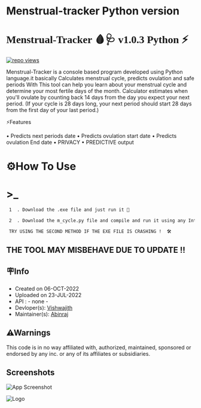 # Menstrual-tracker Python version

<h1 style="font-family: cursive;">Menstrual-Tracker 🩸🩺 v1.0.3 Python ⚡ </h1>   <a target="_blank" rel="noopener noreferrer" href="https://camo.githubusercontent.com/e92d3b4c5675f9defea3d4a4e14aad8a9002a4a887ea2fa3d93d87ea8d4cc4fe/68747470733a2f2f6672657368696465612e636f6d2f6a6f6e61682f6170702f73696d706c652d766965772d636f756e746572"><img title="repo views" src="https://camo.githubusercontent.com/e92d3b4c5675f9defea3d4a4e14aad8a9002a4a887ea2fa3d93d87ea8d4cc4fe/68747470733a2f2f6672657368696465612e636f6d2f6a6f6e61682f6170702f73696d706c652d766965772d636f756e746572" data-canonical-src="https://freshidea.com/jonah/app/simple-view-counter" style="max-width: 100%;"></a>

Menstrual-Tracker  is a console based program developed using Python language.it basically Calculates menstrual cycle, predicts ovulation and safe periods With This tool can help you learn about your menstrual cycle and determine your most fertile days of the month. Calculator estimates when you'll ovulate by counting back 14 days from the day you expect your next period. (If your cycle is 28 days long, your next period should start 28 days from the first day of your last period.) 



⚡Features

• Predicts next periods date 
• Predicts ovulation start date 
• Predicts ovulation End date 
• PRIVACY 
• PREDICTIVE output 






# ⚙️How To Use

#  >_     




```bash
 1  . Download the .exe file and just run it 🎡

```
``` bash
 2  . Download the m_cycle.py file and compile and run it using any Interpreter or IDE  🛠
```

``` bash
 TRY USING THE SECOND METHOD IF THE EXE FILE IS CRASHING !  🛠
```



## THE TOOL MAY MISBEHAVE DUE TO UPDATE ‼




## 🪧Info

- Created on  06-OCT-2022
- Uploaded on  23-JUL-2022
- API : - none -
- Devloper(s): <a href="https://www.instagram.com/vishwajithshaijukumar/" rel="nofollow">Vishwajith</a>
- Maintainer(s): <a href="https://www.instagram.com/abinraj_vb/" rel="nofollow">Abinraj</a>
## ⚠Warnings

This code is in no way affiliated with, authorized, maintained, sponsored or endorsed by any inc. or any of its affiliates or subsidiaries.
## Screenshots

![App Screenshot]([https://github.com/root-cyborg127/menstrual-tracker/blob/main/image.png](https://github.com/root-cyborg127/menstrual-tracker-py/blob/main/Capture.JPG))


![Logo](https://images.ctfassets.net/aqfuj2z95p5p/3n8bhCTmCl3cY4c4xYIDsT/cd7c3b10a2c8105e3690a48153b95e21/calendar-icon.png)
